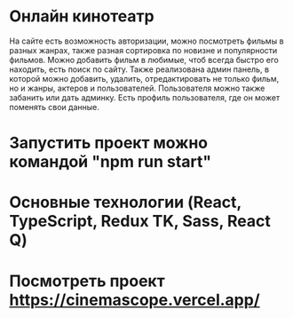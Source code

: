 # Онлайн кинотеатр
На сайте есть возможность авторизации, можно посмотреть фильмы в разных жанрах, также разная сортировка по новизне и популярности фильмов. Можно добавить фильм в любимые, чтоб всегда быстро его находить, есть поиск по сайту. Также реализована админ панель, в которой можно добавить, удалить, отредактировать не только фильм, но и жанры, актеров и пользователей. Пользователя можно также забанить или дать админку. Есть профиль пользователя, где он может поменять свои данные.
# Запустить проект можно командой "npm run start"
# Основные технологии (React, TypeScript, Redux TK, Sass, React Q)
# Посмотреть проект https://cinemascope.vercel.app/
